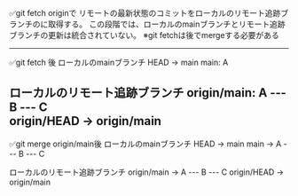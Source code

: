 ✅git fetch originで
リモートの最新状態のコミットをローカルのリモート追跡ブランチのに取得する。
この段階では、ローカルのmainブランチとリモート追跡ブランチの更新は統合されていない。
※git fetchは後でmergeする必要がある

-------------------------------------------
✅git fetch 後
ローカルのmainブランチ
HEAD → main
main: A

ローカルのリモート追跡ブランチ
origin/main:   A --- B --- C   
origin/HEAD → origin/main
-------------------------------------------

✅git merge origin/main後
ローカルのmainブランチ
HEAD → main
main → A --- B --- C

ローカルのリモート追跡ブランチ
origin/main → A --- B --- C
origin/HEAD → origin/main
